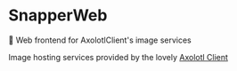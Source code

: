 # SnapperWeb

📜 Web frontend for AxolotlClient's image services

Image hosting services provided by the lovely [Axolotl Client](https://axolotlclient.com/)
